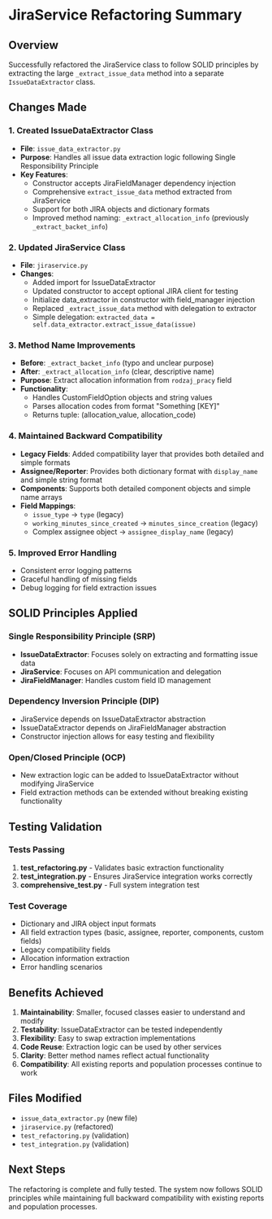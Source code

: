 # JiraService Refactoring Summary

## Overview
Successfully refactored the JiraService class to follow SOLID principles by extracting the large `_extract_issue_data` method into a separate `IssueDataExtractor` class.

## Changes Made

### 1. Created IssueDataExtractor Class
- **File**: `issue_data_extractor.py`
- **Purpose**: Handles all issue data extraction logic following Single Responsibility Principle
- **Key Features**:
  - Constructor accepts JiraFieldManager dependency injection
  - Comprehensive `extract_issue_data` method extracted from JiraService
  - Support for both JIRA objects and dictionary formats
  - Improved method naming: `_extract_allocation_info` (previously `_extract_backet_info`)

### 2. Updated JiraService Class
- **File**: `jiraservice.py`
- **Changes**:
  - Added import for IssueDataExtractor
  - Updated constructor to accept optional JIRA client for testing
  - Initialize data_extractor in constructor with field_manager injection
  - Replaced `_extract_issue_data` method with delegation to extractor
  - Simple delegation: `extracted_data = self.data_extractor.extract_issue_data(issue)`

### 3. Method Name Improvements
- **Before**: `_extract_backet_info` (typo and unclear purpose)
- **After**: `_extract_allocation_info` (clear, descriptive name)
- **Purpose**: Extract allocation information from `rodzaj_pracy` field
- **Functionality**: 
  - Handles CustomFieldOption objects and string values
  - Parses allocation codes from format "Something [KEY]"
  - Returns tuple: (allocation_value, allocation_code)

### 4. Maintained Backward Compatibility
- **Legacy Fields**: Added compatibility layer that provides both detailed and simple formats
- **Assignee/Reporter**: Provides both dictionary format with `display_name` and simple string format
- **Components**: Supports both detailed component objects and simple name arrays
- **Field Mappings**: 
  - `issue_type` → `type` (legacy)
  - `working_minutes_since_created` → `minutes_since_creation` (legacy)
  - Complex assignee object → `assignee_display_name` (legacy)

### 5. Improved Error Handling
- Consistent error logging patterns
- Graceful handling of missing fields
- Debug logging for field extraction issues

## SOLID Principles Applied

### Single Responsibility Principle (SRP)
- **IssueDataExtractor**: Focuses solely on extracting and formatting issue data
- **JiraService**: Focuses on API communication and delegation
- **JiraFieldManager**: Handles custom field ID management

### Dependency Inversion Principle (DIP)
- JiraService depends on IssueDataExtractor abstraction
- IssueDataExtractor depends on JiraFieldManager abstraction
- Constructor injection allows for easy testing and flexibility

### Open/Closed Principle (OCP)
- New extraction logic can be added to IssueDataExtractor without modifying JiraService
- Field extraction methods can be extended without breaking existing functionality

## Testing Validation

### Tests Passing
1. **test_refactoring.py** - Validates basic extraction functionality
2. **test_integration.py** - Ensures JiraService integration works correctly
3. **comprehensive_test.py** - Full system integration test

### Test Coverage
- Dictionary and JIRA object input formats
- All field extraction types (basic, assignee, reporter, components, custom fields)
- Legacy compatibility fields
- Allocation information extraction
- Error handling scenarios

## Benefits Achieved

1. **Maintainability**: Smaller, focused classes easier to understand and modify
2. **Testability**: IssueDataExtractor can be tested independently
3. **Flexibility**: Easy to swap extraction implementations
4. **Code Reuse**: Extraction logic can be used by other services
5. **Clarity**: Better method names reflect actual functionality
6. **Compatibility**: All existing reports and population processes continue to work

## Files Modified
- `issue_data_extractor.py` (new file)
- `jiraservice.py` (refactored)
- `test_refactoring.py` (validation)
- `test_integration.py` (validation)

## Next Steps
The refactoring is complete and fully tested. The system now follows SOLID principles while maintaining full backward compatibility with existing reports and population processes.

